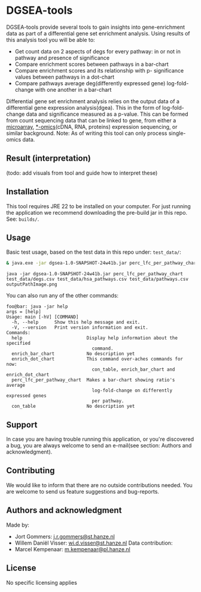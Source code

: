# DGSEA-tools

DGSEA-tools provide several tools to gain insights into gene-enrichment data as part of a differential gene set enrichment analysis.
Using results of this analysis tool you will be able to:
* Get count data on 2 aspects of degs for every pathway: in or not in pathway and presence of significance
* Compare enrichment scores between pathways in a bar-chart
* Compare enrichment scores and its relationship with p- significance values between pathways in a dot-chart
* Compare pathways average deg(differently expressed gene) log-fold-change with one another in a bar-chart

Differential gene set enrichment analysis relies on the output data of a differential gene expression analysis(dgea). 
This in the form of log-fold-change data and significance measured as a p-value. 
This can be formed from count sequencing data that can be linked to gene, 
    from either a [microarray](https://www.genome.gov/genetics-glossary/Microarray-Technology), [*-omics](https://www.britannica.com/science/omics)(cDNA, RNA, proteins) expression sequencing, or similar background.
Note: As of writing this tool can only process single-omics data.

## Result (interpretation)

(todo: add visuals from tool and guide how to interpret these)

## Installation

This tool requires JRE 22 to be installed on your computer. 
For just running the application we recommend downloading the pre-build jar in this repo. See: `builds/`.

## Usage
Basic test usage, based on the test data in this repo under: `test_data/`:
```bash
& java.exe -jar dgsea-1.0-SNAPSHOT-24w41b.jar perc_lfc_per_pathway_chart test_data/degs.csv test_data/hsa_pathways.csv test_data/pathways.csv outputPathImage.png
```

```shell
java -jar dgsea-1.0-SNAPSHOT-24w41b.jar perc_lfc_per_pathway_chart test_data/degs.csv test_data/hsa_pathways.csv test_data/pathways.csv outputPathImage.png
```

You can also run any of the other commands:
```console
foo@bar: java -jar help
args = [help]
Usage: main [-hV] [COMMAND]
  -h, --help      Show this help message and exit.
  -V, --version   Print version information and exit.
Commands:
  help                        Display help information about the specified
                                command.
  enrich_bar_chart            No description yet
  enrich_dot_chart            This command over-aches commands for now:
                                con_table, enrich_bar_chart and enrich_dot_chart
  perc_lfc_per_pathway_chart  Makes a bar-chart showing ratio's average
                                log-fold-change on differently expressed genes
                                per pathway.
  con_table                   No description yet
```

## Support
In case you are having trouble running this application, or you're discovered a bug, 
    you are always welcome to send an e-mail(see section: Authors and acknowledgment).

## Contributing
We would like to inform that there are no outside contributions needed. You are welcome to send us feature suggestions and bug-reports.

## Authors and acknowledgment
Made by:
* Jort Gommers: j.r.gommers@st.hanze.nl
* Willem Daniël Visser: wi.d.visser@st.hanze.nl
Data contribution:
* Marcel Kempenaar: m.kempenaar@pl.hanze.nl

## License
No specific licensing applies 